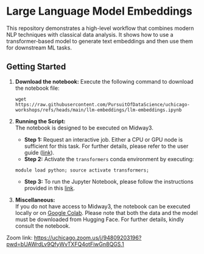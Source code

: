 # Large Language Model Embeddings

This repository demonstrates a high-level workflow that combines modern NLP techniques with classical data analysis. It shows how to use a transformer-based model to generate text embeddings and then use them for downstream ML tasks.

## Getting Started

1. **Download the notebook:**
    Execute the following command to download the notebook file:
    ```
    wget https://raw.githubusercontent.com/PursuitOfDataScience/uchicago-workshops/refs/heads/main/llm-embeddings/llm-embeddings.ipynb
    ```

2. **Running the Script:**  
The notebook is designed to be executed on Midway3.  
    - **Step 1:** Request an interactive job. Either a CPU or GPU node is sufficient for this task. For further details, please refer to the user guide ([link](https://rcc-uchicago.github.io/user-guide/slurm/sinteractive/)).  
    - **Step 2:** Activate the `transformers` conda environment by executing:  
    ```
    module load python; source activate transformers;
    ```
    - **Step 3:** To run the Jupyter Notebook, please follow the instructions provided in this [link](https://rcc-uchicago.github.io/user-guide/software/apps-and-envs/python/?h=python).

3. **Miscellaneous:**  
If you do not have access to Midway3, the notebook can be executed locally or on [Google Colab](https://colab.research.google.com/). Please note that both the data and the model must be downloaded from Hugging Face. For further details, kindly consult the notebook.

Zoom link: https://uchicago.zoom.us/j/94809203196?pwd=bUAWrdLv9QfyWvTXFQ4otFiwGn8QGS.1